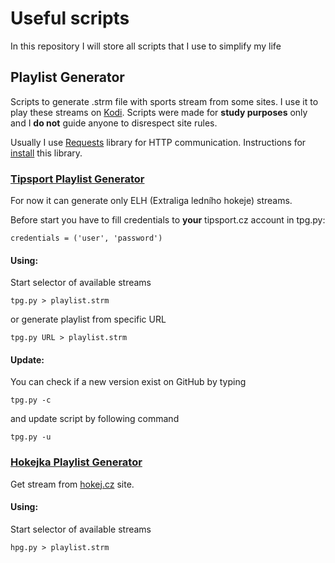 # Useful scripts
In this repository I will store all scripts that I use to simplify my life
## Playlist Generator
Scripts to generate .strm file with sports stream from some sites. I use it to play these streams on [Kodi](https://kodi.tv). Scripts were made for **study purposes** only and I **do not** guide anyone to disrespect site rules.

Usually I use [Requests](http://docs.python-requests.org/en/master/) library for HTTP communication. Instructions for [install](http://docs.python-requests.org/en/master/user/install/) this library.

### [Tipsport Playlist Generator](tpg.py)
For now it can generate only ELH (Extraliga ledního hokeje) streams.

Before start you have to fill credentials to **your** tipsport.cz account in tpg.py:
```
credentials = ('user', 'password')
```
#### Using:
Start selector of available streams
```
tpg.py > playlist.strm
```
or generate playlist from specific URL
```
tpg.py URL > playlist.strm
```
#### Update:
You can check if a new version exist on GitHub by typing
```
tpg.py -c
```
and update script by following command
```
tpg.py -u
```

### [Hokejka Playlist Generator](hpg.py)
Get stream from [hokej.cz](http://www.hokej.cz/hokejka/tv) site.
#### Using:
Start selector of available streams
```
hpg.py > playlist.strm
```
